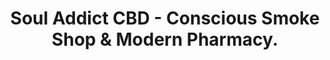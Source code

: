 ---
title: "Soul Addict CBD - Conscious Smoke Shop & Modern Pharmacy."
url: /vale/soul-addict-cbd-conscious-smoke-shop-und-modern-pharmacy/
shop: Bioladen
---